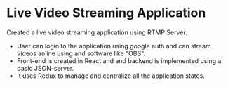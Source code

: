 # Live Video Streaming Application

Created a live video streaming application using RTMP Server.

 - User can login to the application using google auth and can stream videos anline using and software like "OBS".
 - Front-end is created in React and and backend is implemented using a basic JSON-server.
 - It uses Redux to manage and centralize all the application states.

